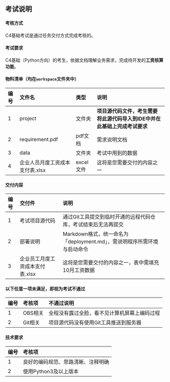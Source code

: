 ## 考试说明
#### 考核方式
C4基础考试是通过任务交付方式完成考核的。

#### 考试要求
C4基础（Python方向）的考生，依据文档理解业务需求，完成待开发的**工资核算功能**。

#### 物料清单（均在`workspace`文件夹中）

|编号    |文件名   |类型   |说明     |
|:----  |:---    |:----- |:-----  |
|1 |project |文件夹 |**项目源代码文件，考生需要将此源代码导入到IDE中并在此基础上完成考试要求**  |
|2 |requirement.pdf|pdf文档 |需求说明文档 |
|3 |data  |文件夹 |考试中用到的数据 |
|4 |企业人员月度工资成本支付表.xlsx |excel文件 |这将是您需要交付的内容之一 |

#### 交付内容
|编号    |交付件   |说明   |
|:----  |:---    |:-----  |
|1 |考试项目源代码  |通过Git工具提交到临时开通的远程代码仓库，考试结束后无法再提交 |
|2 |部署说明  |Markdown格式，统一命名为「deployment.md」，需说明程序所需环境与启动命令 |
|3 |企业员工月度工资成本支付表.xlsx |这将是您需要交付的内容之一，表中需填充10月工资数据 |


#### 以下任意一项未满足，即视为考试不通过
|编号    |考核项   |不通过说明     |
|:----  |:---    |:-----  |
|1 |OBS相关  |全程没有露过全脸，看不见计算机屏幕上编码过程 |
|2 |Git相关  |项目源代码没有使用Git工具推送到服务器 |

#### 技术要求
|编号    |考核项   |
|:----  |:---    |
|1 |良好的编码规范、思路清晰、注释明确  |
|2 |使用Python3及以上版本 |

